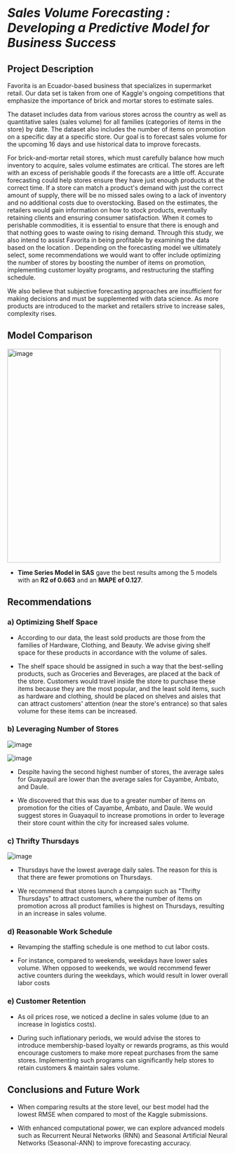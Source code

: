 # _**Sales Volume Forecasting : Developing a Predictive Model for Business Success**_


## **Project Description**

Favorita is an Ecuador-based business that specializes in supermarket retail. Our data set is taken from one of Kaggle's ongoing competitions that emphasize the importance of brick and mortar stores to estimate sales. 


The dataset includes data from various stores across the country as well as quantitative sales (sales volume) for all families (categories of items in the store) by date. The dataset also includes the number of items on promotion on a specific day at a specific store. Our goal is to forecast sales volume for the upcoming 16 days and use historical data to improve forecasts.


For brick-and-mortar retail stores, which must carefully balance how much inventory to acquire, sales volume estimates are critical. The stores are left with an excess of perishable goods if the forecasts are a little off. Accurate forecasting could help stores ensure they have just enough products at the correct time. If a store can match a product's demand with just the correct amount of supply, there will be no missed sales owing to a lack of inventory and no additional costs due to overstocking. Based on the estimates, the retailers would gain information on how to stock products, eventually retaining clients and ensuring consumer satisfaction. When it comes to perishable commodities, it is essential to ensure that there is enough and that nothing goes to waste owing to rising demand. Through this study, we also intend to assist Favorita in being profitable by examining the data based on the location . Depending on the forecasting model we ultimately select, some recommendations we would want to offer include optimizing the number of stores by boosting the number of items on promotion, implementing customer loyalty programs, and restructuring the staffing schedule.


We also believe that subjective forecasting approaches are insufficient for making decisions and must be supplemented with data science. As more products are introduced to the market and retailers strive to increase sales, complexity rises.



## **Model Comparison**

<img width="486" alt="image" src="https://user-images.githubusercontent.com/70052374/226159626-1c441e01-cab1-49b8-baa2-82296724f30a.png">


* **Time Series Model in SAS** gave the best results among the 5 models with an **R2 of 0.663** and an **MAPE of 0.127**.



## **Recommendations**

### **a) Optimizing Shelf Space**

* According to our data, the least sold products are those from the families of Hardware, Clothing, and Beauty. We advise giving shelf space for these products in accordance with the volume of sales. 

* The shelf space should be assigned in such a way that the best-selling products, such as Groceries and Beverages, are placed at the back of the store. Customers would travel inside the store to purchase these items because they are the most popular, and the least sold items, such as hardware and clothing, should be placed on shelves and aisles that can attract customers' attention (near the store's entrance) so that sales volume for these items can be increased.


### **b) Leveraging Number of Stores**

![image](https://user-images.githubusercontent.com/70052374/226232547-8f197553-3c41-44e3-862c-7afffd8912f1.png)

![image](https://user-images.githubusercontent.com/70052374/226232609-a7bddff9-01ae-433a-b01d-41c25694cd7f.png)


* Despite having the second highest number of stores, the average sales for Guayaquil are lower than the average sales for Cayambe, Ambato, and Daule. 

* We discovered that this was due to a greater number of items on promotion for the cities of Cayambe, Ambato, and Daule. We would suggest stores in Guayaquil to increase promotions in order to leverage their store count within the city for increased sales volume. 



### **c) Thrifty Thursdays**

![image](https://user-images.githubusercontent.com/70052374/226160004-fcbd465a-8061-4cb8-a7f1-3c130f0ed456.png)


* Thursdays have the lowest average daily sales. The reason for this is that there are fewer promotions on Thursdays. 

* We recommend that stores launch a campaign such as "Thrifty Thursdays" to attract customers, where the number of items on promotion across all product families is highest on Thursdays, resulting in an increase in sales volume.


### **d) Reasonable Work Schedule**

* Revamping the staffing schedule is one method to cut labor costs. 

* For instance, compared to weekends, weekdays have lower sales volume. When opposed to weekends, we would recommend fewer active counters during the weekdays, which would result in lower overall labor costs


### **e) Customer Retention**

* As oil prices rose, we noticed a decline in sales volume (due to an increase in logistics costs). 

* During such inflationary periods, we would advise the stores to introduce membership-based loyalty or rewards programs, as this would encourage customers to make more repeat purchases from the same stores. Implementing such programs can significantly help stores to retain customers & maintain sales volume.


## **Conclusions and Future Work**


* When comparing results at the store level, our best model had the lowest RMSE when compared to most of the Kaggle submissions.

* With enhanced computational power, we can explore advanced models such as Recurrent Neural Networks (RNN) and Seasonal  Artificial Neural Networks (Seasonal-ANN) to improve forecasting accuracy.


